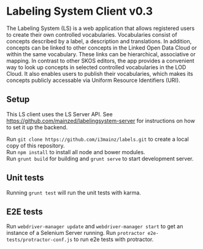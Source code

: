 # Labeling System Client v0.3

The Labeling System (LS) is a web application that allows registered users to create their own controlled vocabularies. Vocabularies consist of concepts described by a label, a description and translations. In addition, concepts can be linked to other concepts in the Linked Open Data Cloud or within the same vocabulary. These links can be hierarchical, associative or mapping. In contrast to other SKOS editors, the app provides a convenient way to look up concepts in selected controlled vocabularies in the LOD Cloud. It also enables users to publish their vocabularies, which makes its concepts publicly accessable via Uniform Resource Identifiers (URI).

## Setup
This LS client uses the LS Server API. See https://github.com/mainzed/labelingsystem-server for instructions on how to set it up the backend.

Run `git clone https://github.com/i3mainz/labels.git` to create a local copy of this repository.  
Run `npm install` to install all node and bower modules.  
Run `grunt build` for building and `grunt serve` to start development server.  

## Unit tests
Running `grunt test` will run the unit tests with karma.

## E2E tests
Run `webdriver-manager update` and `webdriver-manager start` to get an instance of a Selenium Server running. 
Run `protractor e2e-tests/protractor-conf.js` to run e2e tests with protractor.
